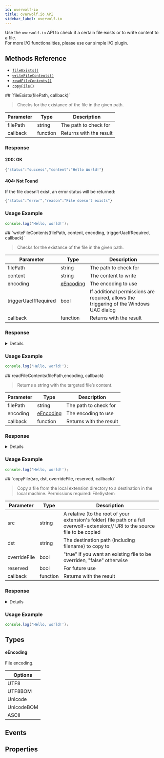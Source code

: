 ```yaml
---
id: overwolf-io
title: overwolf.io API
sidebar_label: overwolf.io
---
```


Use the `overwolf.io` API to check if a certain file exists or to write content to a file.  
For more I/O functionalities, please use our simple I/O plugin.  

## Methods Reference

* [`fileExists()`](#fileExists)
* [`writeFileContents()`](#writeFileContents)
* [`readFileContents()`](#readFileContents)
* [`copyFile()`](#copyFile)

<a name='fileExists'>
## `fileExists(filePath, callback)`

> Checks for the existance of the file in the given path.

Parameter | Type | Description |
------------ | ------------ | ------------ |
filePath | string | The path to check for |
callback | function | Returns with the result |   
   
<h3>Response</h3>  

####  200: OK
```js 
{"status":"success","content":"Hello World!"}
```

#### 404: Not Found
If the file doesn’t exist, an error status will be returned:

```js 
{"status":"error","reason":"File doesn't exists"}
```

### Usage Example
<!--DOCUSAURUS_CODE_TABS-->
<!--JavaScript-->

```js
console.log('Hello, world!');
```

<!--END_DOCUSAURUS_CODE_TABS-->

<a name='writeFileContents'>
## `writeFileContents(filePath, content, encoding, triggerUacIfRequired, callback)`

> Checks for the existance of the file in the given path.

Parameter | Type | Description |
------------ | ------------ | ------------ |
filePath | string | The path to check for |
content | string | The content to write |
encoding | [eEncoding](#eEncoding) | The encoding to use |
triggerUacIfRequired | bool | If additional permissions are required, allows the triggering of the Windows UAC dialog |
callback | function | Returns with the result |   
   
### Response  

<details>

####  200: OK
```js 
{"status":"success","content":"Hello World!"}
```

#### 404: Not Found
If the file doesn’t exist, an error status will be returned:

```js 
{"status":"error","reason":"File doesn't exists"}
```
</details>

### Usage Example  
<!--DOCUSAURUS_CODE_TABS-->
<!--JavaScript-->

```js
console.log('Hello, world!');
```

<!--END_DOCUSAURUS_CODE_TABS-->

<a name='readFileContents'>
## readFileContents(filePath,encoding, callback)

> Returns a string with the targeted file’s content.

Parameter | Type | Description |
------------ | ------------ | ------------ |
filePath | string | The path to check for |
encoding | [eEncoding](#eEncoding) | The encoding to use |
callback | function | Returns with the result |   
   
### Response  

<details>

####  200: OK
```js 
{"status":"success","content":"Hello World!"}
```

#### 404: Not Found
If the file doesn’t exist, an error status will be returned:

```js 
{"status":"error","reason":"File doesn't exists"}
```
</details>

### Usage Example  
<!--DOCUSAURUS_CODE_TABS-->
<!--JavaScript-->

```js
console.log('Hello, world!');
```

<!--END_DOCUSAURUS_CODE_TABS-->

<a name='copyFile'>
## `copyFile(src, dst, overrideFile, reserved, callback)`

> Copy a file from the local extension directory to a destination in the local machine.
> Permissions required: FileSystem

Parameter | Type | Description |
------------ | ------------ | ------------ |
src | string | A relative (to the root of your extension's folder) file path or a full overwolf-extension:// URI to the source file to be copied |
dst | string | The destination path (including filename) to copy to |
overrideFile | bool | "true" if you want an existing file to be overriden, "false" otherwise |
reserved | bool | For future use |
callback | function | Returns with the result |   
   
### Response  

<details>

####  200: OK
```js 
{"status":"success","content":"Hello World!"}
```

#### 404: Not Found
If the file doesn’t exist, an error status will be returned:

```js 
{"status":"error","reason":"File doesn't exists"}
```
</details>

### Usage Example  
<!--DOCUSAURUS_CODE_TABS-->
<!--JavaScript-->

```js
console.log('Hello, world!');
```

<!--END_DOCUSAURUS_CODE_TABS-->

## Types

#### eEncoding
File encoding.

Options | 
------------ | 
UTF8 | 
UTF8BOM |
Unicode |
UnicodeBOM |
ASCII |

## Events

## Properties